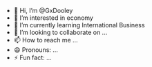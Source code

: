 - 👋 Hi, I’m @GxDooley
- 👀 I’m interested in economy
- 🌱 I’m currently learning International Business
- 💞️ I’m looking to collaborate on ...
- 📫 How to reach me ...
- 😄 Pronouns: ...
- ⚡ Fun fact: ...

<!---
GxDooley/GxDooley is a ✨ special ✨ repository because its `README.md` (this file) appears on your GitHub profile.
You can click the Preview link to take a look at your changes.
--->
